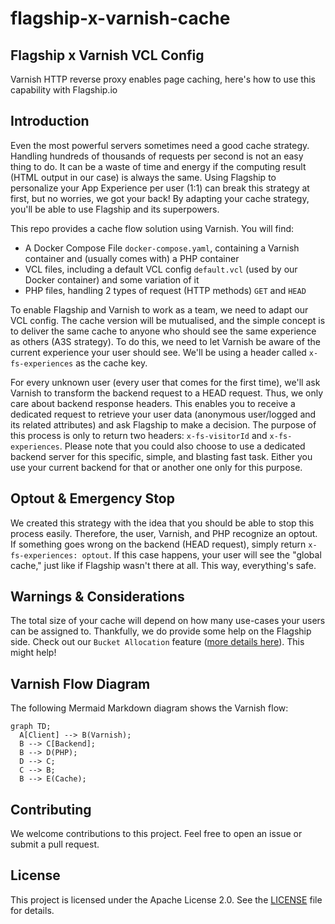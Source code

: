 # flagship-x-varnish-cache
## Flagship x Varnish VCL Config
Varnish HTTP reverse proxy enables page caching, here's how to use this capability with Flagship.io

## Introduction

Even the most powerful servers sometimes need a good cache strategy. Handling hundreds of thousands of requests per second is not an easy thing to do. It can be a waste of time and energy if the computing result (HTML output in our case) is always the same. Using Flagship to personalize your App Experience per user (1:1) can break this strategy at first, but no worries, we got your back! By adapting your cache strategy, you'll be able to use Flagship and its superpowers.

This repo provides a cache flow solution using Varnish. You will find:

- A Docker Compose File `docker-compose.yaml`, containing a Varnish container and (usually comes with) a PHP container
- VCL files, including a default VCL config `default.vcl` (used by our Docker container) and some variation of it
- PHP files, handling 2 types of request (HTTP methods) `GET` and `HEAD`

To enable Flagship and Varnish to work as a team, we need to adapt our VCL config. The cache version will be mutualised, and the simple concept is to deliver the same cache to anyone who should see the same experience as others (A3S strategy). To do this, we need to let Varnish be aware of the current experience your user should see. We'll be using a header called `x-fs-experiences` as the cache key.

For every unknown user (every user that comes for the first time), we'll ask Varnish to transform the backend request to a HEAD request. Thus, we only care about backend response headers. This enables you to receive a dedicated request to retrieve your user data (anonymous user/logged and its related attributes) and ask Flagship to make a decision. The purpose of this process is only to return two headers: `x-fs-visitorId` and `x-fs-experiences`. Please note that you could also choose to use a dedicated backend server for this specific, simple, and blasting fast task. Either you use your current backend for that or another one only for this purpose.

## Optout & Emergency Stop

We created this strategy with the idea that you should be able to stop this process easily. Therefore, the user, Varnish, and PHP recognize an optout. If something goes wrong on the backend (HEAD request), simply return `x-fs-experiences: optout`. If this case happens, your user will see the "global cache," just like if Flagship wasn't there at all. This way, everything's safe.

## Warnings & Considerations

The total size of your cache will depend on how many use-cases your users can be assigned to. Thankfully, we do provide some help on the Flagship side. Check out our `Bucket Allocation` feature ([more details here](#bucket-allocation)). This might help!

## Varnish Flow Diagram

The following Mermaid Markdown diagram shows the Varnish flow:

```mermaid
graph TD;
  A[Client] --> B(Varnish);
  B --> C[Backend];
  B --> D(PHP);
  D --> C;
  C --> B;
  B --> E(Cache);
```

## Contributing

We welcome contributions to this project. Feel free to open an issue or submit a pull request.

## License

This project is licensed under the Apache License 2.0. See the [LICENSE](LICENSE) file for details.
